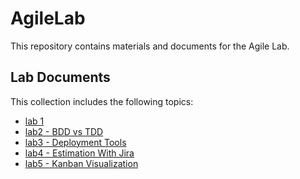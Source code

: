 ﻿# AgileLab

This repository contains materials and documents for the Agile Lab.

## Lab Documents

This collection includes the following topics:

*   [lab 1](lab1.pdf)
*   [lab2 - BDD vs TDD](lab2.pdf)
*   [lab3 - Deployment Tools](lab3.pdf)
*   [lab4 - Estimation With Jira](lab4.pdf)
*   [lab5 - Kanban Visualization](lab5.pdf)
